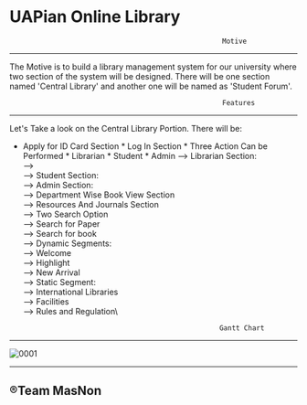 # UAPian Online Library 

                                                        Motive
__________________________________________________________________________________________________________________________________
The Motive is to build a library management system for our university where two section of the system will be designed. There will be one section named 'Central Library' and another one will be named as 'Student Forum'.

                                                        Features
 _________________________________________________________________________________________________________________________________
Let's Take a look on the Central Library Portion. There will be:

  + Apply for ID Card Section
          * Log In Section
                * Three Action Can be Performed
                      * Librarian
                      * Student
                      * Admin
                            --> Librarian Section:\
                                  --> \
                            --> Student Section:\
                            --> Admin Section:\
      --> Department Wise Book View Section\
      --> Resources And Journals Section\
      --> Two Search Option\
                --> Search for Paper\
                --> Search for book\
      --> Dynamic Segments:\
                --> Welcome\
                --> Highlight\
                --> New Arrival\
      --> Static Segment:\
                --> International Libraries\
                --> Facilities\
                --> Rules and Regulation\
                                                       
                                                        Gantt Chart                                      
___________________________________________________________________________________________________________________________________
![0001](https://user-images.githubusercontent.com/30217066/57728595-1df17680-76b6-11e9-85d4-d32966a9b15c.jpg)



___________________________________________________________________________________________________________________________________
## ®Team MasNon
